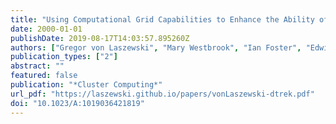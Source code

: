 ```yaml
---
title: "Using Computational Grid Capabilities to Enhance the Ability of an X-Ray Source for Structural Biology"
date: 2000-01-01
publishDate: 2019-08-17T14:03:57.895260Z
authors: ["Gregor von Laszewski", "Mary Westbrook", "Ian Foster", "Edwin Westbrook", "Craig Barnes"]
publication_types: ["2"]
abstract: ""
featured: false
publication: "*Cluster Computing*"
url_pdf: "https://laszewski.github.io/papers/vonLaszewski-dtrek.pdf"
doi: "10.1023/A:1019036421819"
---
```


